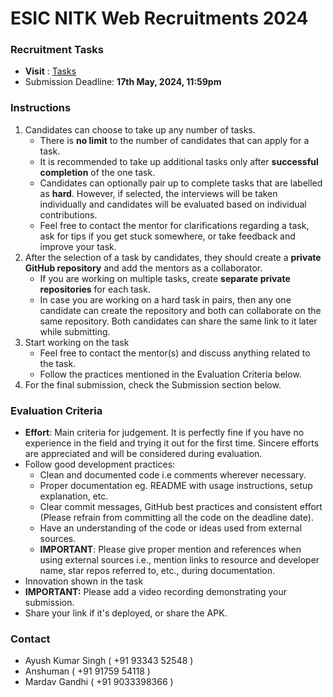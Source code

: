 # ESIC NITK Web Recruitments 2024

### Recruitment Tasks
* **Visit** : [Tasks](./Tasks.md)
* Submission Deadline: **17th May, 2024, 11:59pm**

### Instructions
1. Candidates can choose to take up any number of tasks.
	* There is **no limit** to the number of candidates that can apply for a task.
	* It is recommended to take up additional tasks only after **successful completion** of the one task.  
 	* Candidates can optionally pair up to complete tasks that are labelled as **hard**. However, if selected, the interviews will be taken individually and candidates will be evaluated based on individual contributions.  
	* Feel free to contact the mentor for clarifications regarding a task, ask for tips if you get stuck somewhere, or take feedback and improve your task.
3. After the selection of a task by candidates, they should create a **private GitHub repository** and add the mentors as a collaborator.
	* If you are working on multiple tasks, create **separate private repositories** for each task.
	* In case you are working on a hard task in pairs, then any one candidate can create the repository and both can collaborate on the same repository. Both candidates can share the same link to it later while submitting.
4. Start working on the task
	* Feel free to contact the mentor(s) and discuss anything related to the task.
	* Follow the practices mentioned in the Evaluation Criteria below.
5. For the final submission, check the Submission section below.

### Evaluation Criteria
* **Effort**: Main criteria for judgement. It is perfectly fine if you have no experience in the field and trying it out for the first time. Sincere efforts are appreciated and will be considered during evaluation.
* Follow good development practices:
	* Clean and documented code i.e comments wherever necessary.
	* Proper documentation eg. README with usage instructions, setup explanation, etc. 
	* Clear commit messages, GitHub best practices and consistent effort (Please refrain from committing all the code on the deadline date).
	* Have an understanding of the code or ideas used from external sources.
	* **IMPORTANT**: Please give proper mention and references when using external sources i.e., mention links to resource and developer name, star repos referred to, etc., during documentation.
* Innovation shown in the task
* **IMPORTANT:** Please add a video recording demonstrating your submission. 
* Share your link if it's deployed, or share the APK.

### Contact

* Ayush Kumar Singh ( +91 93343 52548 )
* Anshuman ( +91 91759 54118 )
* Mardav Gandhi ( +91 9033398366 )
